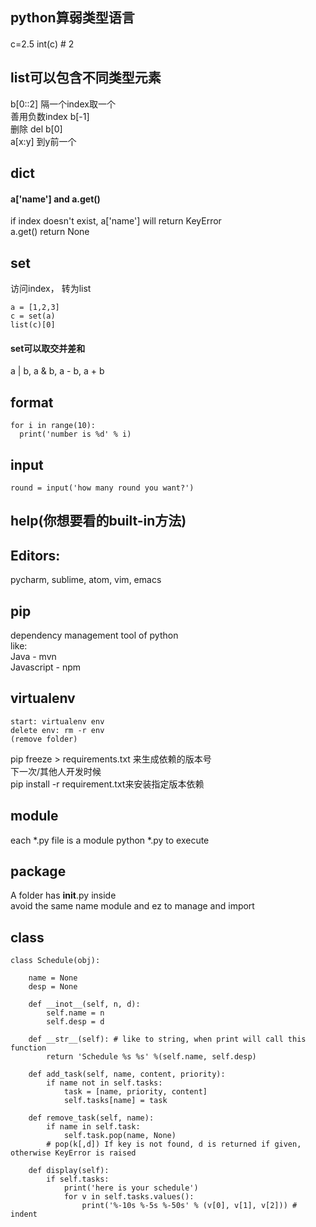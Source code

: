 ## python算弱类型语言

####
c=2.5
int(c) # 2

## list可以包含不同类型元素
b[0::2] 隔一个index取一个  
善用负数index b[-1]  
删除 del b[0]  
a[x:y] 到y前一个 

## dict
#### a['name'] and a.get()  
if index doesn't exist, a['name'] will return KeyError  
a.get() return None 

## set
访问index， 转为list  
```
a = [1,2,3]
c = set(a)
list(c)[0]
```
#### set可以取交并差和 
a | b, a & b, a - b, a + b

## format
```
for i in range(10):
  print('number is %d' % i)
```

## input
```
round = input('how many round you want?')
```

## help(你想要看的built-in方法)

## Editors:
pycharm, sublime, atom, vim, emacs

## pip 
dependency management tool of python  
like:  
Java - mvn  
Javascript - npm  

## virtualenv
```
start: virtualenv env  
delete env: rm -r env 
(remove folder)
```
pip freeze > requirements.txt 来生成依赖的版本号  
下一次/其他人开发时候  
pip install -r requirement.txt来安装指定版本依赖

## module
each *.py file is a module
python *.py to execute

## package
A folder has __init__.py inside  
avoid the same name module and ez to manage and import  

## class
```
class Schedule(obj):
    
    name = None
    desp = None
    
    def __inot__(self, n, d):
        self.name = n
        self.desp = d
        
    def __str__(self): # like to string, when print will call this function
        return 'Schedule %s %s' %(self.name, self.desp)
        
    def add_task(self, name, content, priority):
        if name not in self.tasks:
            task = [name, priority, content]
            self.tasks[name] = task
            
    def remove_task(self, name):
        if name in self.task:
            self.task.pop(name, None)
        # pop(k[,d]) If key is not found, d is returned if given, otherwise KeyError is raised
    
    def display(self):
        if self.tasks:
            print('here is your schedule')
            for v in self.tasks.values():
                print('%-10s %-5s %-50s' % (v[0], v[1], v[2])) # indent
    
```








